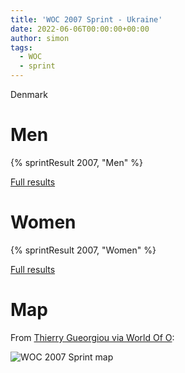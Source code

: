 ```yaml
---
title: 'WOC 2007 Sprint - Ukraine'
date: 2022-06-06T00:00:00+00:00
author: simon
tags:
  - WOC
  - sprint
---
```


Denmark

<!--more-->

# Men

{% sprintResult 2007, "Men" %}

[Full results](https://www.maprunner.co.uk/wocdb/woc/2007/men/sprint)

# Women

{% sprintResult 2007, "Women" %}

[Full results](https://www.maprunner.co.uk/wocdb/woc/2007/women/sprint)

# Map

From [Thierry Gueorgiou via World Of O](http://omaps.worldofo.com/index.php?id=9734):

<img id="map-image" src="/images/sprints/WOC2007-M.jpg" alt="WOC 2007 Sprint map">
